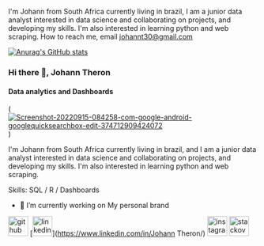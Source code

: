 I'm Johann from South Africa currently living in brazil, I am a junior data analyst interested in data science and collaborating on projects, and developing my skills. I'm also interested in learning python and web scraping.
How to reach me, email johannt30@gmail.com
 
 [![Anurag's GitHub stats](https://github-readme-stats.vercel.app/api?username=JT697717)](https://github.com/anuraghazra/github-readme-stats)
 
 ### Hi there 👋, Johann Theron
#### Data analytics and Dashboards
(<a href="https://ibb.co/T1ZDHG9"><img src="https://i.ibb.co/MfbyRHF/Screenshot-20220915-084258-com-google-android-googlequicksearchbox-edit-374712909424072.jpg" alt="Screenshot-20220915-084258-com-google-android-googlequicksearchbox-edit-374712909424072" border="0"></a>)

I'm Johann from South Africa currently living in brazil, and I am a junior data analyst interested in data science and collaborating on projects, and developing my skills. I'm also interested in learning python and web scraping.

Skills: SQL / R / Dashboards

- 🔭 I’m currently working on My personal brand 


[<img src='https://cdn.jsdelivr.net/npm/simple-icons@3.0.1/icons/github.svg' alt='github' height='40'>](https://github.com/JT697717)  [<img src='https://cdn.jsdelivr.net/npm/simple-icons@3.0.1/icons/linkedin.svg' alt='linkedin' height='40'>](https://www.linkedin.com/in/Johann Theron/)  [<img src='https://cdn.jsdelivr.net/npm/simple-icons@3.0.1/icons/instagram.svg' alt='instagram' height='40'>](https://www.instagram.com/johannjoshua/)  [<img src='https://cdn.jsdelivr.net/npm/simple-icons@3.0.1/icons/stackoverflow.svg' alt='stackoverflow' height='40'>](https://stackoverflow.com/users/19537524)  



<!---
JT697717/JT697717 is a ✨ special ✨ repository because its `README.md` (this file) appears on your GitHub profile.
You can click the Preview link to take a look at your changes.
--->
